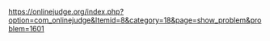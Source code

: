 https://onlinejudge.org/index.php?option=com_onlinejudge&Itemid=8&category=18&page=show_problem&problem=1601
